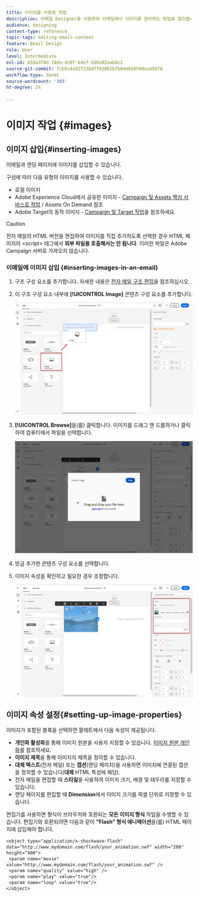 ```yaml
---
title: 이미지를 사용한 작업
description: 이메일 Designer을 사용하여 이메일에서 이미지를 관리하는 방법을 알아봅니다.
audience: designing
content-type: reference
topic-tags: editing-email-content
feature: Email Design
role: User
level: Intermediate
exl-id: b58a378d-18da-4c0f-b4e7-5d0a02aab4c2
source-git-commit: fcb5c4a92f23bdffd1082b7b044b5859dead9d70
workflow-type: tm+mt
source-wordcount: '303'
ht-degree: 3%

---
```


# 이미지 작업 {#images}

## 이미지 삽입{#inserting-images}

이메일과 랜딩 페이지에 이미지를 삽입할 수 있습니다.

구성에 따라 다음 유형의 이미지를 사용할 수 있습니다.

* 로컬 이미지
* Adobe Experience Cloud에서 공유한 이미지 - [Campaign 및 Assets 핵심 서비스로 작업](../../integrating/using/working-with-campaign-and-assets-core-service.md) / Assets On Demand 참조
* Adobe Target의 동적 이미지 - [Campaign 및 Target 작업](../../integrating/using/about-campaign-target-integration.md)을 참조하세요.

>[!CAUTION]
>
>전자 메일의 HTML 버전을 편집하여 이미지를 직접 추가하도록 선택한 경우 HTML 페이지의 &lt;script> 태그에서 **외부 파일을 호출해서는 안 됩니다**. 이러한 파일은 Adobe Campaign 서버로 가져오지 않습니다.

### 이메일에 이미지 삽입 {#inserting-images-in-an-email}

1. 구조 구성 요소를 추가합니다. 자세한 내용은 [전자 메일 구조 편집](../../designing/using/designing-from-scratch.md#defining-the-email-structure)을 참조하십시오.
1. 이 구조 구성 요소 내부에 **[!UICONTROL Image]** 콘텐츠 구성 요소를 추가합니다.

   ![](assets/des_insert_images_1.png)

1. **[!UICONTROL Browse]**&#x200B;을(를) 클릭합니다. 이미지를 드래그 앤 드롭하거나 클릭하여 컴퓨터에서 파일을 선택합니다.

   ![](assets/des_insert_images_2.png)

1. 방금 추가한 콘텐츠 구성 요소를 선택합니다.
1. 이미지 속성을 확인하고 필요한 경우 조정합니다.

   ![](assets/des_insert_images_3.png)

## 이미지 속성 설정{#setting-up-image-properties}

이미지가 포함된 블록을 선택하면 팔레트에서 다음 속성이 제공됩니다.

* **개인화 활성화**&#x200B;를 통해 이미지 원본을 사용자 지정할 수 있습니다. [이미지 원본 개인화](../../designing/using/personalization.md#personalizing-an-image-source)를 참조하세요.
* **이미지 제목**&#x200B;을 통해 이미지의 제목을 정의할 수 있습니다.
* **대체 텍스트**(전자 메일) 또는 **캡션**(랜딩 페이지)을 사용하면 이미지에 연결된 캡션을 정의할 수 있습니다(**대체** HTML 특성에 해당).
* 전자 메일을 편집할 때 **스타일**&#x200B;을 사용하여 이미지 크기, 배경 및 테두리를 지정할 수 있습니다.
* 랜딩 페이지를 편집할 때 **Dimension**&#x200B;에서 이미지 크기를 픽셀 단위로 지정할 수 있습니다.

편집기를 사용하면 형식이 브라우저와 호환되는 **모든 이미지 형식** 작업을 수행할 수 있습니다. 편집기와 호환되려면 다음과 같이 **&quot;Flash&quot; 형식 애니메이션**&#x200B;을(를) HTML 페이지에 삽입해야 합니다.

```
<object type="application/x-shockwave-flash" data="http://www.mydomain.com/flash/your_animation.swf" width="200" height="400">
 <param name="movie" value="http://www.mydomain.com/flash/your_animation.swf" />
 <param name="quality" value="high" />
 <param name="play" value="true"/>
 <param name="loop" value="true"/> 
</object>
```

<!--
## Modifying images with the Adobe Creative SDK{#modifying-images-with-the-adobe-creative-sdk}

You can edit images and use a complete set of features powered by the Adobe Creative SDK to enhance your images directly in the content editor when editing emails or landing pages.

The image editor offers a powerful, full-featured image editing UI component that allows you to edit images and apply effects and frames, original high-quality stickers, beautiful overlays, fun features like tilt shift and color splash, pro-level adjustments and more.

To modify an image with the Adobe Creative SDK:

1. Select the image.
1. In the toolbar, click the Creative Cloud icon.

   ![](assets/des_creative_sdk_icon.png)

1. Select the tool you want to use through the icons on the top of the window to modify the image.

   ![](assets/email_designer_ccsdktoolbar.png)

1. Click **[!UICONTROL Save]** when modifications are done. The updated image is saved on Adobe Campaign server and ready to be used.

>[!NOTE]
>
>Tools offered in the image editor cannot be customized.
-->
